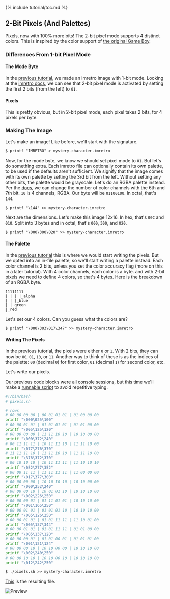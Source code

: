 {% include tutorial/toc.md %}

## 2-Bit Pixels (And Palettes)

Pixels, now with 100% more bits! The 2-bit pixel mode supports 4 distinct
colors. This is inspired by the color support of
[the original Game Boy][Game Boy specs].

### Differences From 1-bit Pixel Mode

#### The Mode Byte

In the [previous tutorial], we made an imretro image with 1-bit mode. Looking
at the [imretro docs][mode byte docs], we can see that 2-bit pixel mode is
activated by setting the first 2 bits (from the left) to `01`.

#### Pixels

This is pretty obvious, but in 2-bit pixel mode, each pixel takes 2 bits, for 4
pixels per byte.

### Making The Image

Let's make an image! Like before, we'll start with the signature.

```console
$ printf "IMRETRO" > mystery-character.imretro
```

Now, for the mode byte, we know we should set pixel mode to `01`. But let's do
something extra. Each imretro file can optionally contain its own palette, to
be used if the defaults aren't sufficient. We signify that the image comes with
its own palette by setting the 3rd bit from the left. Without setting any other
bits, the palette would be grayscale. Let's do an RGBA palette instead. Per the
[docs][mode byte docs], we can change the number of color channels with the 6th
and 7th bit. `10` is 4 channels, RGBA. Our byte will be `01100100`. In
octal, that's `144`.

```console
$ printf "\144" >> mystery-character.imretro
```

Next are the dimensions. Let's make this image 12x16. In hex, that's `00C` and
`010`. Split into 3 bytes and in octal, that's `000`, `300`, and `020`.

```console
$ printf "\000\300\020" >> mystery-character.imretro
```

#### The Palette

In the [previous tutorial] this is where we would start writing the pixels. But
we opted into an in-file palette, so we'll start writing a palette instead.
Each color channel is 2 bits, unless you set the color accuracy flag (more on
this in a later tutorial). With 4 color channels, each color is a byte. and
with 2-bit pixels we need to define 4 colors, so that's 4 bytes. Here is the
breakdown of an RGBA byte.
```
11111111
| | | |_alpha
| | |_blue
| |_green
|_red
```

Let's set our 4 colors. Can you guess what the colors are?

```console
$ printf "\000\303\017\347" >> mystery-character.imretro
```

#### Writing The Pixels

In the previous tutorial, the pixels were either `0` or `1`. With 2 bits, they
can now be `00`, `01`, `10`, or `11`. Another way to think of these is as the
indices of the palette: `00` (decimal `0`) for first color, `01` (decimal `1`)
for second color, etc.

Let's write our pixels.

Our previous code blocks were all console sessions, but this time we'll make a
[runnable script][pixel-script] to avoid repetitive typing.

```bash
#!/bin/bash
# pixels.sh

# rows
# 00 00 00 00 | 00 01 01 01 | 01 00 00 00
printf "\000\025\100"
# 00 00 01 01 | 01 01 01 01 | 01 01 00 00
printf "\005\125\120"
# 00 00 00 00 | 11 11 10 10 | 10 10 00 00
printf "\000\372\240"
# 00 11 11 11 | 10 11 11 10 | 11 11 10 00
printf "\077\276\370"
# 11 11 11 10 | 11 11 10 10 | 11 11 10 00
printf "\376\372\370"
# 00 10 10 10 | 10 11 11 11 | 11 10 10 10
printf "\052\277\352"
# 00 00 11 11 | 11 11 11 11 | 11 00 00 00
printf "\017\377\300"
# 00 00 00 00 | 10 10 10 10 | 10 10 00 00
printf "\000\252\240"
# 00 00 00 10 | 10 01 01 10 | 10 10 10 00
printf "\002\226\250"
# 00 00 00 01 | 01 11 01 01 | 10 10 10 00
printf "\001\165\250"
# 00 00 01 01 | 01 01 01 10 | 10 10 10 00
printf "\005\126\250"
# 00 00 01 01 | 01 01 11 11 | 11 10 01 00
printf "\005\137\344"
# 00 00 01 01 | 01 01 11 11 | 01 01 00 00
printf "\005\137\120"
# 00 00 00 01 | 01 01 00 01 | 01 01 01 00
printf "\001\121\124"
# 00 00 00 10 | 10 10 00 00 | 10 10 10 00
printf "\002\240\250"
# 00 00 10 10 | 10 10 00 10 | 10 10 10 00
printf "\012\242\250"
```

```console
$ ./pixels.sh >> mystery-character.imretro
```

[This](/assets/tutorial/2-mystery-character.imretro) is the resulting file.

![Preview](/assets/tutorial/2-mystery-character.png "The Plumber")

[Game Boy specs]: https://en.wikipedia.org/wiki/Game_Boy#Technical_specifications
[mode byte docs]: https://github.com/imretro/imretro#mode-byte
[pixel-script]: /assets/tutorial/2-pixels.sh
[previous tutorial]: ./1
